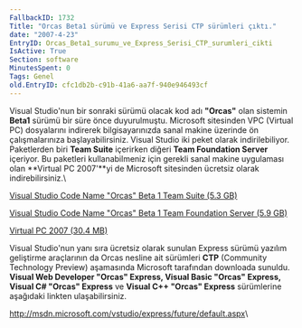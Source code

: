 ```yaml
---
FallbackID: 1732
Title: "Orcas Beta1 sürümü ve Express Serisi CTP sürümleri çıktı."
date: "2007-4-23"
EntryID: Orcas_Beta1_surumu_ve_Express_Serisi_CTP_surumleri_cikti
IsActive: True
Section: software
MinutesSpent: 0
Tags: Genel
old.EntryID: cfc1db2b-c91b-41a6-aa7f-940e946493cf
---
```

Visual Studio'nun bir sonraki sürümü olacak kod adı **"Orcas"** olan
sistemin **Beta1** sürümü bir süre önce duyurulmuştu. Microsoft
sitesinden VPC (Virtual PC) dosyalarını indirerek bilgisayarınızda sanal
makine üzerinde ön çalışmalarınıza başlayabilirsiniz. Visual Studio iki
peket olarak indirilebiliyor. Paketlerden biri **Team Suite** içerirken
diğeri **Team Foundation Server** içeriyor. Bu paketleri kullanabilmeniz
için gerekli sanal makine uygulaması olan **Virtual PC 2007'**yi de
Microsoft sitesinden ücretsiz olarak indirebilirsiniz.\

[Visual Studio Code Name "Orcas" Beta 1 Team Suite (5.3
GB)](http://www.microsoft.com/downloads/details.aspx?FamilyId=36B6609E-6F3D-40F4-8C7D-AD111679D8DC&displaylang=en)

[Visual Studio Code Name "Orcas" Beta 1 Team Foundation Server (5.9
GB)](http://www.microsoft.com/downloads/details.aspx?FamilyId=A13CAE3D-8EC1-4D84-8620-D82E832391D7&displaylang=en)

[Virtual PC 2007 (30.4
MB)](http://www.microsoft.com/downloads/details.aspx?FamilyId=04D26402-3199-48A3-AFA2-2DC0B40A73B6&displaylang=en)

Visual Studio'nun yanı sıra ücretsiz olarak sunulan Express sürümü
yazılım geliştirme araçlarının da Orcas nesline ait sürümleri **CTP**
(Community Technology Preview) aşamasında Microsoft tarafından downloada
sunuldu. **Visual Web Developer "Orcas" Express, Visual Basic "Orcas"
Express, Visual C\# "Orcas" Express** ve **Visual C++ "Orcas" Express**
sürümlerine aşağıdaki linkten ulaşabilirsiniz.

<http://msdn.microsoft.com/vstudio/express/future/default.aspx>\


